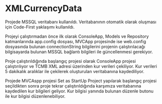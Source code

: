 # XMLCurrencyData

Projede MSSQL veritabanı kullanıldı. Veritabanının otomatik olarak oluşması için Code-First yaklaşımı kullanıldı.

Projeyi çalıştırmadan önce ilk olarak ConsoleApp, Models ve Repository katmanlarında app.config dosyası,
MVCApp projesinde ise web.config dosyasında bulunan connectionString bilgilerini projenin çalıştırılacağı bilgisayarda bulunan 
MSSQL bağlantı bilgileri ile güncellenmesi gerekiyor.

Proje çalıştırıldığında başlangıç projesi olarak ConsoleApp projesi çalıştırılıyor ve TCMB XML adresi üzerinden kur verileri çekiliyor.
Kur verileri 5 dakikalık aralıklar ile çekilerek oluşturulan veritabanına kaydediliyor.

Projede MVCAspp projesi Set as StartUp Project yapılarak başlangıç projesi seçildikten sonra proje tekrar çalıştırıldığında karşımıza
veritabanına kaydedilen kur bilgileri geliyor. Kur bilgisi yanında bulunan düzenle butonu ile kur bilgisi düzenlenebiliyor.

